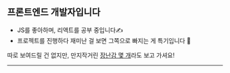 ## 프론트엔드 개발자입니다
- JS를 좋아하며, 리액트를 공부 중입니다✍
- 프로젝트를 진행하다 재미난 걸 보면 그쪽으로 빠지는 게 특기입니다 👀

따로 보여드릴 건 없지만, 만지작거린 [장난감 몇 개](https://maetdol.github.io/JSToys/)라도 보고 가셔요!

---
